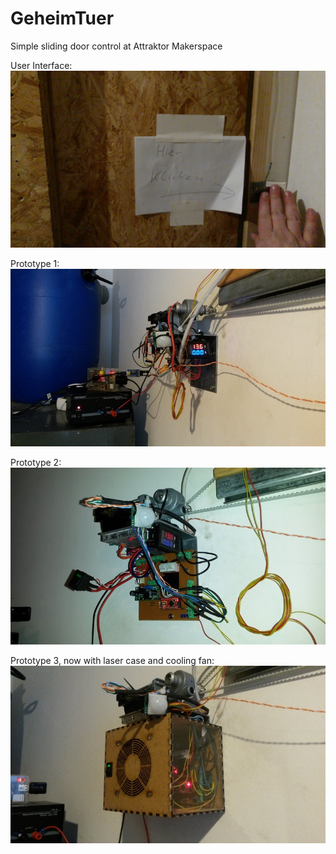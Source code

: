 # GeheimTuer
Simple sliding door control at Attraktor Makerspace

User Interface:
[![GeheimTuer](geheimtuer.jpg)](http://static.openchaos.org/attraktor/bastel/geheimtuer.mp4)

Prototype 1:
![Prototype 1](geheimtuer_proto1.jpg)

Prototype 2:
![Prototype 2](geheimtuer_proto2.jpg)

Prototype 3, now with laser case and cooling fan:
![Prototype 3](geheimtuer_proto3.jpg)
